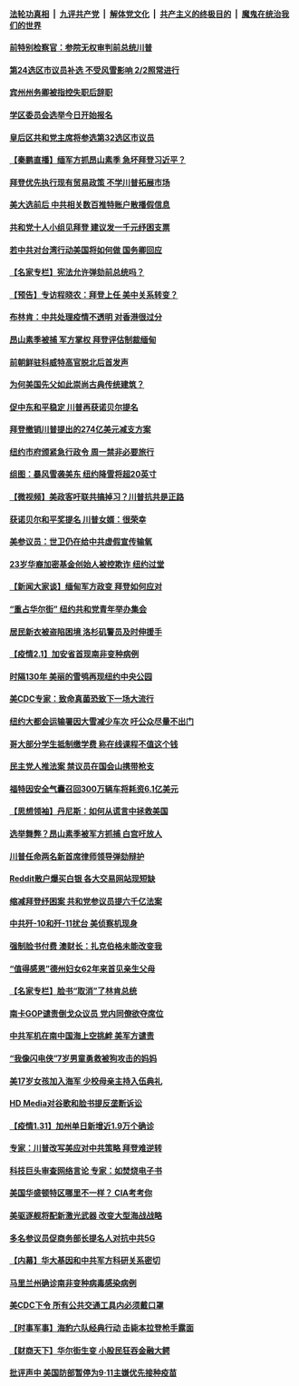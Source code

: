 ####  [法轮功真相](../../../../basic/blob/master/README.md?t=02021031) &nbsp;|&nbsp; [九评共产党](../../../../9ping.md/blob/master/README.md?t=02021031) &nbsp;|&nbsp; [解体党文化](../../../../jtdwh.md/blob/master/README.md?t=02021031)  &nbsp;|&nbsp; [共产主义的终极目的](../../../../gczydzjmd.md/blob/master/README.md?t=02021031) &nbsp;|&nbsp; [魔鬼在统治我们的世界](../../../../mgztzwmdsj.md/blob/master/README.md?t=02021031) 

#### [前特别检察官：参院无权审判前总统川普](../pages/nsc412/n12726513.md?t=02021031) 

#### [第24选区市议员补选   不受风雪影响  2/2照常进行](../pages/nsc412/n12726882.md?t=02021031) 

#### [宾州州务卿被指控失职后辞职](../pages/nsc412/n12726792.md?t=02021031) 

#### [学区委员会选举今日开始报名](../pages/nsc412/n12726729.md?t=02021031) 

#### [皇后区共和党主席将参选第32选区市议员](../pages/nsc412/n12726732.md?t=02021031) 

#### [【秦鹏直播】缅军方抓昂山素季 急坏拜登习近平？](../pages/nsc412/n12726784.md?t=02021031) 

#### [拜登优先执行现有贸易政策 不学川普拓展市场](../pages/nsc412/n12726635.md?t=02021031) 

#### [美大选前后 中共相关数百推特账户散播假信息](../pages/nsc412/n12726624.md?t=02021031) 

#### [共和党十人小组见拜登 建议发一千元纾困支票](../pages/nsc412/n12726241.md?t=02021031) 

#### [若中共对台湾行动美国将如何做 国务卿回应](../pages/nsc412/n12726476.md?t=02021031) 

#### [【名家专栏】宪法允许弹劾前总统吗？](../pages/nsc412/n12725933.md?t=02021031) 

#### [【预告】专访程晓农：拜登上任 美中关系转变？](../pages/nsc412/n12726483.md?t=02021031) 

#### [布林肯：中共处理疫情不透明 对香港很过分](../pages/nsc412/n12726418.md?t=02021031) 

#### [昂山素季被捕 军方掌权 拜登评估制裁缅甸](../pages/nsc412/n12726367.md?t=02021031) 

#### [前朝鲜驻科威特高官脱北后首发声](../pages/nsc412/n12726271.md?t=02021031) 

#### [为何美国先父如此崇尚古典传统建筑？](../pages/nsc412/n12725872.md?t=02021031) 

#### [促中东和平稳定 川普再获诺贝尔提名](../pages/nsc412/n12726178.md?t=02021031) 

#### [拜登撤销川普提出的274亿美元减支方案](../pages/nsc412/n12726227.md?t=02021031) 

#### [纽约市府颁紧急行政令 周一禁非必要旅行](../pages/nsc412/n12724898.md?t=02021031) 

#### [组图：暴风雪袭美东 纽约降雪将超20英寸](../pages/nsc412/n12726042.md?t=02021031) 

#### [【微视频】美政客吁联共搞掉习？川普抗共是正路](../pages/nsc412/n12725865.md?t=02021031) 

#### [获诺贝尔和平奖提名 川普女婿：很荣幸](../pages/nsc412/n12726137.md?t=02021031) 

#### [美参议员：世卫仍在给中共虚假宣传输氧](../pages/nsc412/n12725894.md?t=02021031) 

#### [23岁华裔加密基金创始人被控欺诈 纽约过堂](../pages/nsc412/n12724846.md?t=02021031) 

#### [【新闻大家谈】缅甸军方政变 拜登如何应对](../pages/nsc412/n12725897.md?t=02021031) 

#### [“重占华尔街” 纽约共和党青年举办集会](../pages/nsc412/n12724851.md?t=02021031) 

#### [居民新衣被盗陷困境 洛杉矶警员及时伸援手](../pages/nsc412/n12725519.md?t=02021031) 

#### [【疫情2.1】加安省首现南非变种病例](../pages/nsc412/n12725403.md?t=02021031) 

#### [时隔130年 美丽的雪鸮再现纽约中央公园](../pages/nsc412/n12725456.md?t=02021031) 

#### [美CDC专家：致命真菌恐致下一场大流行](../pages/nsc412/n12725249.md?t=02021031) 

#### [纽约大都会运输署因大雪减少车次 吁公众尽量不出门](../pages/nsc412/n12724857.md?t=02021031) 

#### [哥大部分学生抵制缴学费 称在线课程不值这个钱](../pages/nsc412/n12724862.md?t=02021031) 

#### [民主党人推法案 禁议员在国会山携带枪支](../pages/nsc412/n12724837.md?t=02021031) 

#### [福特因安全气囊召回300万辆车将耗资6.1亿美元](../pages/nsc412/n12724827.md?t=02021031) 

#### [【思想领袖】丹尼斯：如何从谎言中拯救美国](../pages/nsc412/n12719539.md?t=02021031) 

#### [选举舞弊？昂山素季被军方抓捕 白宫吁放人](../pages/nsc412/n12724680.md?t=02021031) 

#### [川普任命两名新首席律师领导弹劾辩护](../pages/nsc412/n12724552.md?t=02021031) 

#### [Reddit散户爆买白银 各大交易网站现短缺](../pages/nsc412/n12724321.md?t=02021031) 

#### [缩减拜登纾困案 共和党参议员提六千亿法案](../pages/nsc412/n12724339.md?t=02021031) 

#### [中共歼-10和歼-11扰台 美侦察机现身](../pages/nsc412/n12724191.md?t=02021031) 

#### [强制脸书付费 澳财长：扎克伯格未能改变我](../pages/nsc412/n12724027.md?t=02021031) 

#### [“值得感恩”德州妇女62年来首见亲生父母](../pages/nsc412/n12723870.md?t=02021031) 

#### [【名家专栏】脸书“取消”了林肯总统](../pages/nsc412/n12723897.md?t=02021031) 

#### [南卡GOP谴责倒戈众议员 党内同僚欲夺席位](../pages/nsc412/n12723954.md?t=02021031) 

#### [中共军机在南中国海上空挑衅 美军方谴责](../pages/nsc412/n12724003.md?t=02021031) 

#### [“我像闪电侠”7岁男童勇救被狗攻击的妈妈](../pages/nsc412/n12723871.md?t=02021031) 

#### [美17岁女孩加入海军 少校母亲主持入伍典礼](../pages/nsc412/n12723883.md?t=02021031) 

#### [HD Media对谷歌和脸书提反垄断诉讼](../pages/nsc412/n12723932.md?t=02021031) 

#### [【疫情1.31】加州单日新增近1.9万个确诊](../pages/nsc412/n12723682.md?t=02021031) 

#### [专家：川普改写美应对中共策略 拜登难逆转](../pages/nsc412/n12719128.md?t=02021031) 

#### [科技巨头审查网络言论 专家：如焚烧电子书](../pages/nsc412/n12714421.md?t=02021031) 

#### [美国华盛顿特区哪里不一样？ CIA考考你](../pages/nsc412/n12723516.md?t=02021031) 

#### [美驱逐舰将配新激光武器 改变大型海战战略](../pages/nsc412/n12714422.md?t=02021031) 

#### [多名参议员促商务部长提名人对抗中共5G](../pages/nsc412/n12723267.md?t=02021031) 

#### [【内幕】华大基因和中共军方科研关系密切](../pages/nsc412/n12723292.md?t=02021031) 

#### [马里兰州确诊南非变种病毒感染病例](../pages/nsc412/n12723249.md?t=02021031) 

#### [美CDC下令 所有公共交通工具内必须戴口罩](../pages/nsc412/n12723241.md?t=02021031) 

#### [【时事军事】海豹六队经典行动 击毙本拉登枪手露面](../pages/nsc412/n12721913.md?t=02021031) 

#### [【财商天下】华尔街生变 小股民狂吞金融大鳄](../pages/nsc412/n12722922.md?t=02021031) 

#### [批评声中 美国防部暂停为9‧11主嫌优先接种疫苗](../pages/nsc412/n12723091.md?t=02021031) 

